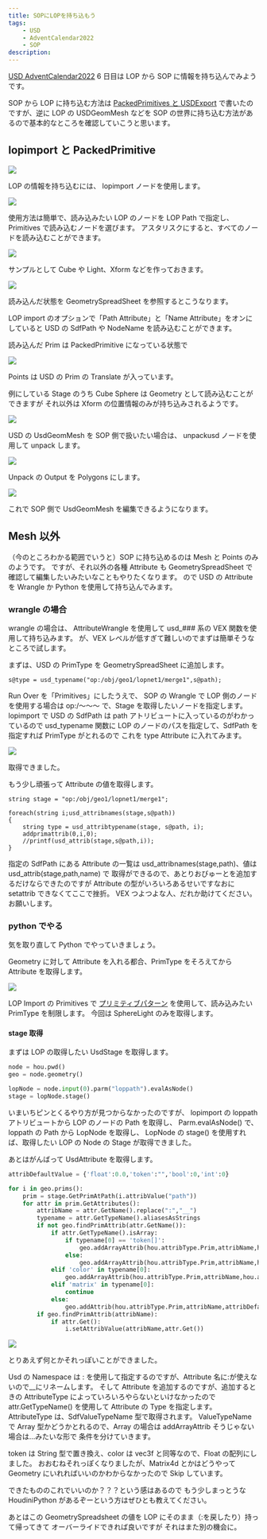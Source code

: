```yaml
---
title: SOPにLOPを持ち込もう
tags:
    - USD
    - AdventCalendar2022
    - SOP
description:
---
```


[USD AdventCalendar2022](https://qiita.com/advent-calendar/2022/usd) 6 日目は LOP から SOP に情報を持ち込んでみようです。

SOP から LOP に持ち込む方法は [PackedPrimitives と USDExport](00_usdexport) で書いたのですが、逆に LOP の USDGeomMesh などを
SOP の世界に持ち込む方法があるので基本的なところを確認していこうと思います。

## lopimport と PackedPrimitive

![](https://gyazo.com/94302547f0e17eb6e9a13a707a507a90.png)

LOP の情報を持ち込むには、 lopimport ノードを使用します。

![](https://gyazo.com/e4dd0c6d1a46ffa7e5d4dbf481776e1b.png)

使用方法は簡単で、読み込みたい LOP のノードを LOP Path で指定し、Primitives で読み込むノードを選びます。
アスタリスクにすると、すべてのノードを読み込むことができます。

![](https://gyazo.com/6f6df783b27973cbba11e63687aab01a.png)

サンプルとして Cube や Light、Xform などを作っておきます。

![](https://gyazo.com/8b7943475078154b2eb93b131628267e.png)

読み込んだ状態を GeometrySpreadSheet を参照するとこうなります。

LOP import のオプションで「Path Attribute」と「Name Attribute」をオンにしていると
USD の SdfPath や NodeName を読み込むことができます。

読み込んだ Prim は PackedPrimitive になっている状態で

![](https://gyazo.com/d0d2955ad06e4fefed755498e8d7b595.png)

Points は USD の Prim の Translate が入っています。

例にしている Stage のうち Cube Sphere は Geometry として読み込むことができますが
それ以外は Xform の位置情報のみが持ち込みされるようです。

![](https://gyazo.com/4a5cedf407c22144cb79296c96c4f126.png)

USD の UsdGeomMesh を SOP 側で扱いたい場合は、
unpackusd ノードを使用して unpack します。

![](https://gyazo.com/ac25b520f83fdb9f0f97ba454c074969.png)

Unpack の Output を Polygons にします。

![](https://gyazo.com/4ec43f505605be6939d89ffdebe3c75a.png)

これで SOP 側で UsdGeomMesh を編集できるようになります。

## Mesh 以外

（今のところわかる範囲でいうと）SOP に持ち込めるのは Mesh と Points のみのようです。
ですが、それ以外の各種 Attribute も GeometrySpreadSheet で確認して編集したいみたいなこともやりたくなります。
ので USD の Attribute を Wrangle か Python を使用して持ち込んでみます。

### wrangle の場合

wrangle の場合は、 AttributeWrangle を使用して usd\_### 系の VEX 関数を使用して持ち込みます。
が、VEX レベルが低すぎて難しいのでまずは簡単そうなところで試します。

まずは、USD の PrimType を GeometrySpreadSheet に追加します。

```vex
s@type = usd_typename("op:/obj/geo1/lopnet1/merge1",s@path);
```

Run Over を「Primitives」にしたうえで、
SOP の Wrangle で LOP 側のノードを使用する場合は op:/～～～ で、Stage を取得したいノードを指定します。
lopimport で USD の SdfPath は path アトリビュートに入っているのがわかっているので
usd_typename 関数に LOP のノードのパスを指定して、SdfPath を指定すれば PrimType がとれるので
これを type Attribute に入れてみます。

![](https://gyazo.com/86466edec93716116dc7db2e1575f7ed.png)

取得できました。

もう少し頑張って Attribute の値を取得します。

```
string stage = "op:/obj/geo1/lopnet1/merge1";

foreach(string i;usd_attribnames(stage,s@path))
{
    string type = usd_attribtypename(stage, s@path, i);
    addprimattrib(0,i,0);
    //printf(usd_attrib(stage,s@path,i));
}
```

指定の SdfPath にある Attribute の一覧は usd_attribnames(stage,path)、値は usd_attrib(stage,path,name) で
取得ができるので、あとりおびゅーとを追加するだけならできたのですが
Attribute の型がいろいろあるせいですなおに setattrib できなくてここで挫折。
VEX つよつよな人、だれか助けてください。お願いします。

### python でやる

気を取り直して Python でやっていきましょう。

Geometry に対して Attribute を入れる都合、PrimType をそろえてから Attribute を取得します。

![](https://gyazo.com/68e0366052f95161f5e1ab52a5c8b53c.png)

LOP Import の Primitives で [プリミティブパターン](https://www.sidefx.com/ja/docs/houdini/solaris/pattern.html) を使用して、読み込みたい PrimType を制限します。
今回は SphereLight のみを取得します。

#### stage 取得

まずは LOP の取得したい UsdStage を取得します。

```python
node = hou.pwd()
geo = node.geometry()

lopNode = node.input(0).parm("loppath").evalAsNode()
stage = lopNode.stage()
```

いまいちピンとくるやり方が見つからなかったのですが、
lopimport の loppath アトリビュートから LOP のノードの Path を取得し、
Parm.evalAsNode() で、loppath の Path から LopNode を取得し、
LopNode の stage() を使用すれば、取得したい LOP の Node の Stage が取得できました。

あとはがんばって UsdAttribute を取得します。

```python
attribDefaultValue = {'float':0.0,'token':"",'bool':0,'int':0}

for i in geo.prims():
    prim = stage.GetPrimAtPath(i.attribValue("path"))
    for attr in prim.GetAttributes():
        attribName = attr.GetName().replace(":","__")
        typename = attr.GetTypeName().aliasesAsStrings
        if not geo.findPrimAttrib(attr.GetName()):
            if attr.GetTypeName().isArray:
                if typename[0] == 'token[]':
                    geo.addArrayAttrib(hou.attribType.Prim,attribName,hou.attribData.String)
                else:
                    geo.addArrayAttrib(hou.attribType.Prim,attribName,hou.attribData.Float)
            elif 'color' in typename[0]:
                geo.addArrayAttrib(hou.attribType.Prim,attribName,hou.attribData.Float)
            elif 'matrix' in typename[0]:
                continue
            else:
                geo.addAttrib(hou.attribType.Prim,attribName,attribDefaultValue[typename[0]])
        if geo.findPrimAttrib(attribName):
            if attr.Get():
                i.setAttribValue(attribName,attr.Get())
```

![](https://gyazo.com/40e083ad0fd8501a8a42e4c5a8f87b53.png)

とりあえず何とかそれっぽいことができました。

Usd の Namespace は : を使用して指定するのですが、Attribute 名に:が使えないので\_\_にリネームします。
そして Attribute を追加するのですが、追加するときの AttributeType によっていろいろやらないといけなかったので
attr.GetTypeName() を使用して Attribute の Type を指定します。
AttributeType は、SdfValueTypeName 型で取得されます。
ValueTypeName で Array 型かどうかとれるので、Array の場合は addArrayAttrib そうじゃない場合は…みたいな形で
条件を分けていきます。

token は String 型で置き換え、color は vec3f と同等なので、Float の配列にしました。
おおむねそれっぽくなりましたが、Matrix4d とかはどうやって Geometry にいれればいいのかわからなかったので Skip しています。

できたもののこれでいいのか？？？という感はあるので
もう少しまっとうな HoudiniPython があるぞーという方はぜひとも教えてください。

あとはこの GeometrySpreadsheet の値を LOP にそのまま（:を戻したり）持って帰ってきて
オーバーライドできれば良いですが
それはまた別の機会に。
